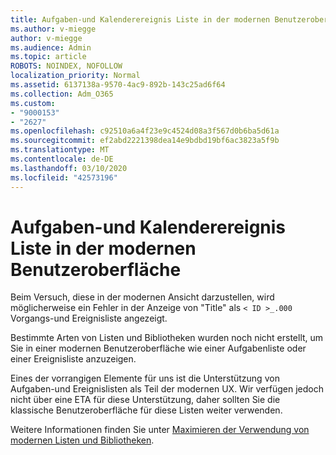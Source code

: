 ```yaml
---
title: Aufgaben-und Kalenderereignis Liste in der modernen Benutzeroberfläche
ms.author: v-miegge
author: v-miegge
ms.audience: Admin
ms.topic: article
ROBOTS: NOINDEX, NOFOLLOW
localization_priority: Normal
ms.assetid: 6137138a-9570-4ac9-892b-143c25ad6f64
ms.collection: Adm_O365
ms.custom:
- "9000153"
- "2627"
ms.openlocfilehash: c92510a6a4f23e9c4524d08a3f567d0b6ba5d61a
ms.sourcegitcommit: ef2abd2221398dea14e9bdbd19bf6ac3823a5f9b
ms.translationtype: MT
ms.contentlocale: de-DE
ms.lasthandoff: 03/10/2020
ms.locfileid: "42573196"
---
```

# <a name="task-and-calendar-event-list-in-modern-ui"></a>Aufgaben-und Kalenderereignis Liste in der modernen Benutzeroberfläche

Beim Versuch, diese in der modernen Ansicht darzustellen, wird möglicherweise ein Fehler in der Anzeige von "Title" als `< ID >_.000` Vorgangs-und Ereignisliste angezeigt.

Bestimmte Arten von Listen und Bibliotheken wurden noch nicht erstellt, um Sie in einer modernen Benutzeroberfläche wie einer Aufgabenliste oder einer Ereignisliste anzuzeigen.

Eines der vorrangigen Elemente für uns ist die Unterstützung von Aufgaben-und Ereignislisten als Teil der modernen UX. Wir verfügen jedoch nicht über eine ETA für diese Unterstützung, daher sollten Sie die klassische Benutzeroberfläche für diese Listen weiter verwenden.

Weitere Informationen finden Sie unter [Maximieren der Verwendung von modernen Listen und Bibliotheken](https://docs.microsoft.com/sharepoint/dev/transform/modernize-userinterface-lists-and-libraries).
